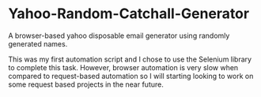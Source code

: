 # Yahoo-Random-Catchall-Generator

A browser-based yahoo disposable email generator using randomly generated names.

This was my first automation script and I chose to use the Selenium library to complete this task. However, browser automation is very slow when compared to request-based automation so I will starting looking to work on some request based projects in the near future. 
